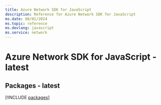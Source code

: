 ```yaml
---
title: Azure Network SDK for JavaScript
description: Reference for Azure Network SDK for JavaScript
ms.date: 08/01/2024
ms.topic: reference
ms.devlang: javascript
ms.service: network
---
```

# Azure Network SDK for JavaScript - latest
## Packages - latest
[!INCLUDE [packages](network-index.md)]
